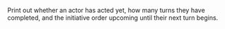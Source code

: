 Print out whether an actor has acted yet, how many turns they have completed, and the initiative order upcoming until their next turn begins.